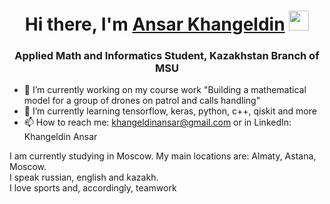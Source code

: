 <h1 align="center">Hi there, I'm <a href="https://daniilshat.ru/" target="_blank">Ansar Khangeldin</a> 
<img src="https://github.com/blackcater/blackcater/raw/main/images/Hi.gif" height="32"/></h1>
<h3 align="center">Applied Math and Informatics Student, Kazakhstan Branch of MSU</h3>

<!--
**KhanZznBabyPluto/KhanZznBabyPluto** is a ✨ _special_ ✨ repository because its `README.md` (this file) appears on your GitHub profile.

Here are some ideas to get you started:
- 👯 I’m looking to collaborate on ...
- 🤔 I’m looking for help with ...
- 💬 Ask me about ...
- 😄 Pronouns: ...
- ⚡ Fun fact: ...

-->
- 🔭 I’m currently working on my course work "Building a mathematical model for a group of drones on patrol and calls handling"
- 🌱 I’m currently learning tensorflow, keras, python, c++, qiskit and more  
- 📫 How to reach me: khangeldinansar@gmail.com or in LinkedIn: Khangeldin Ansar  

I am currently studying in Moscow. My main locations are: Almaty, Astana, Moscow.  
I speak russian, english and kazakh.  
I love sports and, accordingly, teamwork

